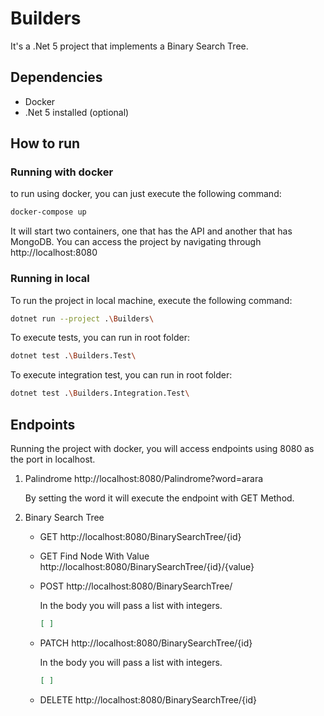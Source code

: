 # Builders

It's a .Net 5 project that implements a Binary Search Tree.

## Dependencies

- Docker
- .Net 5 installed (optional)


## How to run

### Running with docker

to run using docker, you can just execute the following command:

```bash
docker-compose up
```

It will start two containers, one that has the API and another that has MongoDB. You can access the project by navigating through http://localhost:8080

### Running in local
To run the project in local machine, execute the following command:

```bash
dotnet run --project .\Builders\
```

To execute tests, you can run in root folder:

```bash
dotnet test .\Builders.Test\
```

To execute integration test, you can run in root folder:

```bash
dotnet test .\Builders.Integration.Test\
```

## Endpoints

Running the project with docker, you will access endpoints using 8080 as the port in localhost.

1. Palindrome
    http://localhost:8080/Palindrome?word=arara

    By setting the word it will execute the endpoint with GET Method.

1. Binary Search Tree

    - GET http://localhost:8080/BinarySearchTree/{id}

    - GET Find Node With Value http://localhost:8080/BinarySearchTree/{id}/{value}

    - POST http://localhost:8080/BinarySearchTree/

        In the body you will pass a list with integers.
        ```json
        [ ]
        ```

    - PATCH http://localhost:8080/BinarySearchTree/{id}

        In the body you will pass a list with integers.
        ```json
        [ ]
        ```

    - DELETE http://localhost:8080/BinarySearchTree/{id}
